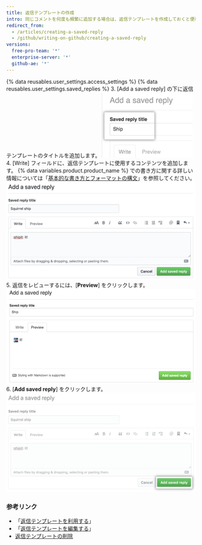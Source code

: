 ```yaml
---
title: 返信テンプレートの作成
intro: 同じコメントを何度も頻繁に追加する場合は、返信テンプレートを作成しておくと便利です。
redirect_from:
  - /articles/creating-a-saved-reply
  - /github/writing-on-github/creating-a-saved-reply
versions:
  free-pro-team: '*'
  enterprise-server: '*'
  github-ae: '*'
---
```


{% data reusables.user_settings.access_settings %}
{% data reusables.user_settings.saved_replies %}
3. [Add a saved reply] の下に返信テンプレートのタイトルを追加します。 ![返信テンプレートタイトル](/assets/images/help/settings/saved-replies-title.png)
4. [Write] フィールドに、返信テンプレートに使用するコンテンツを追加します。 {% data variables.product.product_name %} での書き方に関する詳しい情報については「[基本的な書き方とフォーマットの構文](/articles/basic-writing-and-formatting-syntax)」を参照してください。 ![返信テンプレートを書く](/assets/images/help/settings/saved-replies-settings-adding.png)
5. 返信をレビューするには、[**Preview**] をクリックします。 ![返信テンプレートの追加](/assets/images/help/settings/saved-replies-preview.png)
6. [**Add saved reply**] をクリックします。 ![返信テンプレートの追加](/assets/images/help/settings/saved-replies-add-button.png)

### 参考リンク

- 「[返信テンプレートを利用する](/articles/using-saved-replies)」
- 「[返信テンプレートを編集する](/articles/editing-a-saved-reply)」
- [返信テンプレートの削除](/articles/deleting-a-saved-reply)
